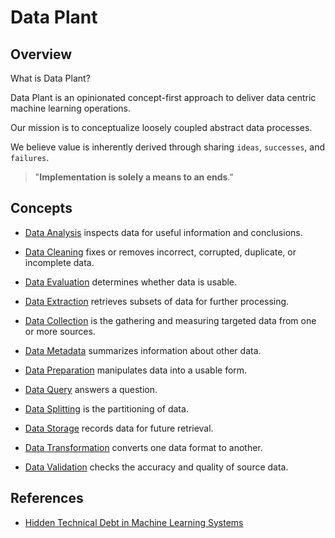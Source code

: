 # Data Plant

## Overview

What is Data Plant?

Data Plant is an opinionated concept-first approach to deliver data centric machine learning operations.

Our mission is to conceptualize loosely coupled abstract data processes. 

We believe value is inherently derived through sharing `ideas`, `successes`, and `failures`.

> "**Implementation is solely a means to an ends**."

## Concepts

* [Data Analysis](data-plant/data-analysis) inspects data for useful information and conclusions.


* [Data Cleaning](data-plant/data-cleaning) fixes or removes incorrect, corrupted, duplicate, or incomplete data.


* [Data Evaluation](data-plant/data-evaluation) determines whether data is usable.


* [Data Extraction](data-plant/data-extraction) retrieves subsets of data for further processing.


* [Data Collection](data-plant/data-collection) is the gathering and measuring targeted data from one or more sources.


* [Data Metadata](data-plant/data-metadata) summarizes information about other data.


* [Data Preparation](data-plant/data-preparation) manipulates data into a usable form.


* [Data Query](data-plant/data-query) answers a question. 


* [Data Splitting](data-plant/data-splitting) is the partitioning of data.


* [Data Storage](data-plant/data-storage) records data for future retrieval.


* [Data Transformation](data-plant/data-transformation) converts one data format to another.


* [Data Validation](data-plant/data-validation) checks the accuracy and quality of source data.

## References

* [Hidden Technical Debt in Machine Learning Systems](https://papers.nips.cc/paper/2015/file/86df7dcfd896fcaf2674f757a2463eba-Paper.pdf)
